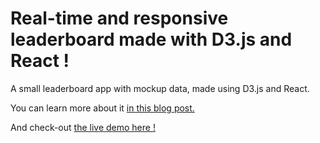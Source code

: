 # Real-time and responsive leaderboard made with D3.js and React !

A small leaderboard app with mockup data, made using D3.js and React.

You can learn more about it [in this blog post.](https://blog.remyhidra.dev/build-real-time-leaderboard-with-d3js-react)

And check-out [the live demo here !](https://leaderboard.remyhidra.dev/)